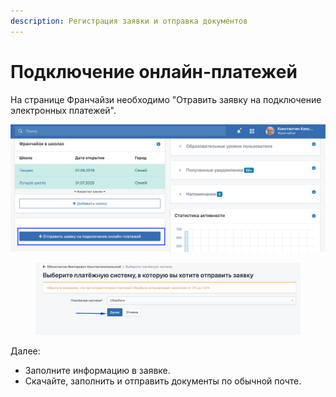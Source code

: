 ```yaml
---
description: Регистрация заявки и отправка документов
---
```


# Подключение онлайн-платежей

На странице Франчайзи необходимо "Отравить заявку на подключение электронных платежей".

![](<../.gitbook/assets/53971f57-8901-4396-a0c7-d0d23149b9ff (1).png>)

<figure><img src="../.gitbook/assets/image.png" alt=""><figcaption></figcaption></figure>

Далее:

* Заполните информацию в заявке.
* Скачайте, заполнить и отправить документы по обычной почте.
